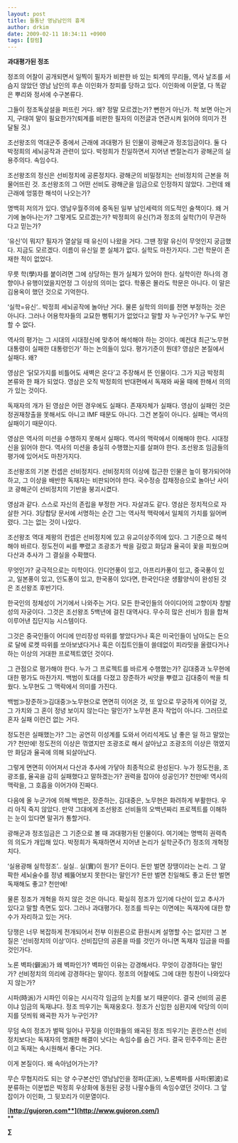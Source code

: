 ```yaml
---
layout: post
title: 들통난 영남남인의 흉계
author: drkim
date: 2009-02-11 18:34:11 +0900
tags: [컬럼]
---
```

**과대평가된 정조**

정조의 어찰이 공개되면서 일찍이 필자가 비판한 바 있는 퇴계의 무리들, 역사 날조를 서슴지 않았던 영남 남인의 후손 이인화가 창피를 당하고 있다. 이인화에 이문열, 다 똑같은 뿌리와 정서에 수구본류다. 

그들이 정조독살설을 퍼뜨린 거다. 왜? 정말 모르겠는가? 뻔한거 아닌가. 척 보면 아는거지, 구태여 말이 필요한가?(퇴계를 비판한 필자의 이전글과 연관시켜 읽어야 의미가 전달될 것.)

조선왕조의 역대군주 중에서 근래에 과대평가 된 인물이 광해군과 정조임금이다. 둘 다 박정희의 세뇌공작과 관련이 있다. 박정희가 친일하면서 지어낸 변절논리가 광해군의 실용주의다. 속임수다.

조선왕조의 정신은 선비정치에 공론정치다. 광해군의 비밀정치는 선비정치의 근본을 허물어뜨린 것. 조선왕조의 그 어떤 선비도 광해군을 임금으로 인정하지 않았다. 그런데 왜 근래에 엉뚱한 해석이 나오는가? 

명백히 저의가 있다. 영남우월주의에 중독된 일부 남인세력의 의도적인 술책이다. 왜 거기에 놀아나는가? 그렇게도 모르겠는가? 박정희의 유신(?)과 정조의 실학(?)이 무관하다고 믿는가?

‘유신’이 뭐지? 필자가 열살일 때 유신이 나왔을 거다. 그땐 정말 유신이 무엇인지 궁금했다. 지금도 모르겠다. 이름이 유신일 뿐 실체가 없다. 실학도 마찬가지다. 그런 학문이 존재한 적이 없었다.

무릇 학(學)자를 붙이려면 그에 상당하는 뭔가 실체가 있어야 한다. 실학이란 하나의 경향이나 유행이었을지언정 그 이상의 의미는 없다. 학풍은 몰라도 학문은 아니다. 이 말은 김용옥이 했던 것으로 기억한다. 

‘실학=유신’.. 박정희 세뇌공작에 놀아난 거다. 물론 실학의 의미를 전면 부정하는 것은 아니다. 그러나 어용학자들의 교묘한 뻥튀기가 없었다고 말할 자 누구인가? 누구도 부인할 수 없다.

역사의 평가는 그 시대의 시대정신에 맞추어 해석해야 하는 것이다. 예컨대 최근‘노무현 대통령이 실패한 대통령인가’ 하는 논의들이 있다. 평가기준이 뭔데? 영삼은 본질에서 실패다. 왜? 

영삼은 ‘닭모가지를 비틀어도 새벽은 온다’고 주장해서 뜬 인물이다. 그가 지금 박정희 본류와 한 패가 되었다. 영삼은 오직 박정희의 반대편에서 독재와 싸울 때에 한해서 의의가 있는 것이다.

독재자의 개가 된 영삼은 어떤 경우에도 실패다. 존재자체가 실패다. 영삼이 실패인 것은 정권재창출을 못해서도 아니고 IMF 때문도 아니다. 그건 본질이 아니다. 실패는 역사의 실패이기 때문이다.

영삼은 역사의 미션을 수행하지 못해서 실패다. 역사의 맥락에서 이해해야 한다. 시대정신을 읽어야 한다. 역사의 미션을 충실히 수행했는지를 살펴야 한다. 조선왕조 임금들의 평가에 있어서도 마찬가지다.

조선왕조의 기본 컨셉은 선비정치다. 선비정치의 이상에 접근한 인물은 높이 평가되어야 하고, 그 이상을 배반한 독재자는 비판되어야 한다. 국수정승 잡채정승으로 놀아난 사이코 광해군이 선비정치의 기반을 붕괴시켰다. 

영삼과 같다. 스스로 자신의 존립을 부정한 거다. 자살과도 같다. 영삼은 정치적으로 자살한 거다. 3당합당 문서에 서명하는 순간 그는 역사적 맥락에서 일체의 가치를 잃어버렸다. 그는 없는 것이 나았다.

조선왕조 역대 제왕의 컨셉은 선비정치에 있고 유교이상주의에 있다. 그 기준으로 해석해야 바르다. 정도전이 씨를 뿌렸고 조광조가 싹을 길렀고 화담과 율곡이 꽃을 피웠으며 다산과 추사가 그 결실을 수확했다. 

무엇인가? 궁극적으로는 미학이다. 인디언풍이 있고, 아프리카풍이 있고, 중국풍이 있고, 일본풍이 있고, 인도풍이 있고, 한국풍이 있다면, 한국인다운 생활양식이 완성된 것은 조선왕조 후반기다.

한국인의 정체성이 거기에서 나와주는 거다. 모든 한국인들의 아이디어의 고향이자 창발성의 자궁이다. 그것은 조선왕조 5백년에 걸친 대역사다. 무수히 많은 선비가 힘을 합쳐 이루어낸 집단지능 시스템이다.

그것은 중국인들이 어디에 만리장성 따위를 쌓았다거나 혹은 미국인들이 남아도는 돈으로 달에 로켓 따위를 쏘아보냈다거나 혹은 이집트인들이 쓸데없이 피라밋을 올렸다거나 하는 이상의 거대한 프로젝트였던 것이다.

그 관점으로 평가해야 한다. 누가 그 프로젝트를 바르게 수행했는가? 김대중과 노무현에 대한 평가도 마찬가지. 백범이 토대를 다졌고 장준하가 씨앗을 뿌렸고 김대중이 싹을 틔웠다. 노무현도 그 맥락에서 의미를 가진다.

백범≫장준하≫김대중≫노무현으로 면면히 이어온 것, 또 앞으로 무궁하게 이어갈 것, 그 가치와 그 혼이 정녕 보이지 않는다는 말인가? 노무현 혼자 작업이 아니다. 그러므로 혼자 실패 이런건 없는 거다.

정도전은 실패했는가? 그는 공연히 이성계를 도와서 어리석게도 남 좋은 일 하고 말았는가? 천만에! 정도전의 이상은 꺾였지만 조광조로 해서 살아났고 조광조의 이상은 꺾였지만 화담과 율곡에 의해 되살아났다.

그렇게 면면히 이어져서 다산과 추사에 가닿아 최종적으로 완성된다. 누가 정도전을, 조광조를, 율곡을 감히 실패했다고 말하겠는가? 권력을 잡아야 성공인가? 천만에! 역사의 맥락을, 그 호흡을 이어가야 진짜다.

다음에 올 누군가에 의해 백범은, 장준하는, 김대중은, 노무현은 화려하게 부활한다. 우리 아직 죽지 않았다. 만약 그대에게 조선왕조 선비들의 오백년짜리 프로젝트를 이해하는 눈이 있다면 말귀가 통할거다.

광해군과 정조임금은 그 기준으로 볼 때 과대평가된 인물이다. 여기에는 명백히 권력측의 의도가 개입해 있다. 박정희가 독재하면서 지어낸 논리가 실학군주(?) 정조의 개혁정치다. 

‘실용광해 실학정조’.. 실실.. 실(實)이 뭔가? 돈이다. 돈만 벌면 장땡이라는 논리. 그 얄팍한 세뇌술수를 정녕 꿰뚫어보지 못한다는 말인가? 돈만 벌면 친일해도 좋고 돈만 벌면 독재해도 좋고? 천만에!

물론 정조가 개혁을 하지 않은 것은 아니다. 확실히 정조가 있기에 다산이 있고 추사가 있다고 말할 측면도 있다. 그러나 과대평가다. 정조를 띄우는 이면에는 독재자에 대한 향수가 자리하고 있는 거다.

당쟁은 너무 복잡하게 전개되어서 전부 이원론으로 환원시켜 설명할 수는 없지만 그 본질은 ‘선비정치의 이상’이다. 선비집단의 공론을 따를 것인가 아니면 독재자 임금을 따를 것인가다. 

노론 벽파(僻派)가 왜 벽파인가? 벽파인 이유는 강경해서다. 무엇이 강경하다는 말인가? 선비정치의 의리에 강경하다는 말이다. 정조의 어찰에도 그에 대한 칭찬이 나와있다지 않는가? 

시파(時派)가 시파인 이유는 시시각각 임금의 눈치를 보기 때문이다. 결국 선비의 공론이냐 임금의 독재냐다. 정조 띄우기는 독재옹호다. 정조가 신임한 심환지에 악당의 이미지를 덧씌워 왜곡한 자가 누구인가?

무덤 속의 정조가 벌떡 일어나 꾸짖을 이인화들의 왜곡된 정조 띄우기는 혼란스런 선비정치보다는 독재자의 명쾌한 해결이 낫다는 속임수를 숨긴 거다. 결국 민주주의는 혼란이고 독재는 속시원해서 좋다는 거다. 

이게 본질이다. 왜 속아넘어가는가?

무슨 무협지라도 되는 양 수구본산인 영남남인을 정파(正派), 노론벽파를 사파(邪波)로 분류하는 이분법은 박정희 우상화에 동원된 궁정 나팔수들의 속임수였던 것이다. 그 앞잡이가 이인화, 그 뒷꼬리가 이문열이다.

[**http://gujoron.com**](http://www.gujoron.com/)**  
** 

**∑**
